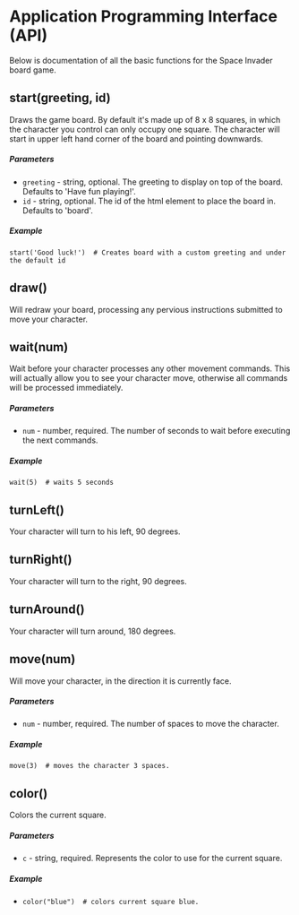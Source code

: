 # Application Programming Interface (API)

Below is documentation of all the basic functions for the Space Invader board game.

## start(greeting, id)
Draws the game board.  By default it's made up of 8 x 8 squares, in which the character you control can only occupy one square.  The character will start in upper left hand corner of the board and pointing downwards.

##### Parameters

 * `greeting` - string, optional.  The greeting to display on top of the board. Defaults to 'Have fun playing!'.
 * `id` - string, optional.  The id of the html element to place the board in.  Defaults to 'board'.

##### Example
`start('Good luck!')  # Creates board with a custom greeting and under the default id`

## draw()
Will redraw your board, processing any pervious instructions submitted to move your character.

## wait(num)
Wait before your character processes any other movement commands.  This will actually allow you to see your character move, otherwise all commands will be processed immediately.

##### Parameters
* `num` - number, required.  The number of seconds to wait before executing the next commands.

##### Example
`wait(5)  # waits 5 seconds`

## turnLeft()
Your character will turn to his left, 90 degrees.

## turnRight()
Your character will turn to the right, 90 degrees.

## turnAround()
Your character will turn around, 180 degrees.

## move(num)
Will move your character, in the direction it is currently face.

##### Parameters

* `num` - number, required. The number of spaces to move the character.

##### Example
`move(3)  # moves the character 3 spaces.`

## color()
Colors the current square.  

##### Parameters
* `c` - string, required. Represents the color to use for the current square.

##### Example
* `color("blue")  # colors current square blue.`


